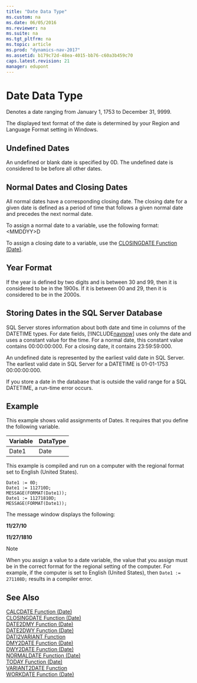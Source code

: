 ```yaml
---
title: "Date Data Type"
ms.custom: na
ms.date: 06/05/2016
ms.reviewer: na
ms.suite: na
ms.tgt_pltfrm: na
ms.topic: article
ms.prod: "dynamics-nav-2017"
ms.assetid: b179c72d-48ea-4015-bb76-c60a3b459c70
caps.latest.revision: 21
manager: edupont
---
```

# Date Data Type
Denotes a date ranging from January 1, 1753 to December 31, 9999.  

 The displayed text format of the date is determined by your Region and Language Format setting in Windows.  

## Undefined Dates  
 An undefined or blank date is specified by 0D. The undefined date is considered to be before all other dates.  

## Normal Dates and Closing Dates  
 All normal dates have a corresponding closing date. The closing date for a given date is defined as a period of time that follows a given normal date and precedes the next normal date.  

 To assign a normal date to a variable, use the following format: \<MMDDYY>D  

 To assign a closing date to a variable, use the [CLOSINGDATE Function \(Date\)](../methods/closingdate-method-date.md).  

## Year Format  
 If the year is defined by two digits and is between 30 and 99, then it is considered to be in the 1900s. If it is between 00 and 29, then it is considered to be in the 2000s.  

## Storing Dates in the SQL Server Database  
 SQL Server stores information about both date and time in columns of the DATETIME types. For date fields, [!INCLUDE[navnow](includes/navnow_md.md)] uses only the date and uses a constant value for the time. For a normal date, this constant value contains 00:00:00:000. For a closing date, it contains 23:59:59:000.  

 An undefined date is represented by the earliest valid date in SQL Server. The earliest valid date in SQL Server for a DATETIME is 01-01-1753 00:00:00:000.  

 If you store a date in the database that is outside the valid range for a SQL DATETIME, a run-time error occurs.  

## Example  
 This example shows valid assignments of Dates. It requires that you define the following variable.  

|Variable|DataType|  
|--------------|--------------|  
|Date1|Date|  

 This example is compiled and run on a computer with the regional format set to English \(United States\).  

```  
Date1 := 0D;  
Date1 := 112710D;  
MESSAGE(FORMAT(Date1));  
Date1 := 11271810D;  
MESSAGE(FORMAT(Date1));  
```  

 The message window displays the following:  

 **11/27/10**  

 **11/27/1810**  

> [!NOTE]  
>  When you assign a value to a date variable, the value that you assign must be in the correct format for the regional setting of the computer. For example, if the computer is set to English \(United States\), then `Date1 := 271108D;` results in a compiler error.  

<!-- Removed for 2017 ## Changes from Previous Versions of Microsoft Dynamics NAV  
 This topic has been updated to specify the SQL Server requirement for the earliest DateTime rather than the internal [!INCLUDE[navnow](includes/navnow_md.md)] date. In SQL Server, the earliest DateTime is January 1, 1753, 00:00:00.000. [!INCLUDE[navnow](includes/navnow_md.md)] can handle dates as early as January 3, 0001, but such dates cannot be stored in the database. -->

## See Also  
 [CALCDATE Function \(Date\)](../methods/CALCDATE-Function-Date.md)   
 [CLOSINGDATE Function \(Date\)](../methods/CLOSINGDATE-Function-Date.md)   
 [DATE2DMY Function \(Date\)](../methods/DATE2DMY-Function-Date.md)   
 [DATE2DWY Function \(Date\)](../methods/DATE2DWY-Function-Date.md)   
 [DATI2VARIANT Function](../methods/DATI2VARIANT-Function.md)   
 [DMY2DATE Function \(Date\)](../methods/DMY2DATE-Function-Date.md)   
 [DWY2DATE Function \(Date\)](../methods/DWY2DATE-Function-Date.md)   
 [NORMALDATE Function \(Date\)](../methods/NORMALDATE-Function-Date.md)   
 [TODAY Function \(Date\)](../methods/TODAY-Function-Date.md)   
 [VARIANT2DATE Function](../methods/VARIANT2DATE-Function.md)   
 [WORKDATE Function \(Date\)](../methods/WORKDATE-Function-Date.md)
